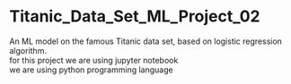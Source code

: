 # Titanic_Data_Set_ML_Project_02
An ML model on the famous Titanic data set, based on logistic regression algorithm.<br>
for this project we are using jupyter notebook<br>
we are using python programming language
